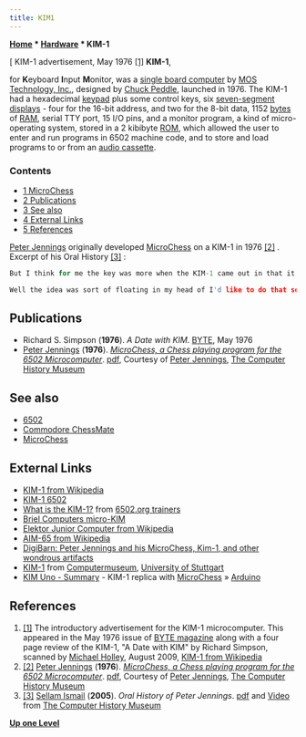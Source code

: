 ```yaml
---
title: KIM1
---
```

**[Home](Home "Home") \* [Hardware](Hardware "Hardware") \* KIM-1**



[ KIM-1 advertisement, May 1976 <a id="cite-note-1" href="#cite-ref-1">[1]</a>
**KIM-1**,  

for **K**eyboard **I**nput **M**onitor, was a [single board computer](https://en.wikipedia.org/wiki/Single-board_computer) by [MOS Technology, Inc.](https://en.wikipedia.org/wiki/MOS_Technology), designed by [Chuck Peddle](https://en.wikipedia.org/wiki/Chuck_Peddle), launched in 1976. The KIM-1 had a hexadecimal [keypad](https://en.wikipedia.org/wiki/Keypad) plus some control keys, six [seven-segment displays](https://en.wikipedia.org/wiki/Seven-segment_display) - four for the 16-bit address, and two for the 8-bit data, 1152 [bytes](Byte "Byte") of [RAM](Memory#RAM "Memory"), serial TTY port, 15 I/O pins, and a monitor program, a kind of micro-operating system, stored in a 2 kibibyte [ROM](Memory#ROM "Memory"), which allowed the user to enter and run programs in 6502 machine code, and to store and load programs to or from an [audio cassette](https://en.wikipedia.org/wiki/Audio_cassette). 



### Contents


* [1 MicroChess](#microchess)
* [2 Publications](#publications)
* [3 See also](#see-also)
* [4 External Links](#external-links)
* [5 References](#references)






[Peter Jennings](Peter_Jennings "Peter Jennings") originally developed [MicroChess](MicroChess "MicroChess") on a KIM-1 in 1976 <a id="cite-note-2" href="#cite-ref-2">[2]</a> . Excerpt of his Oral History <a id="cite-note-3" href="#cite-ref-3">[3]</a> :




```C++
But I think for me the key was more when the KIM-1 came out in that it was affordable, and 245 bucks was a lot of money in those days. And so that was-- and the [Altair](https://en.wikipedia.org/wiki/Altair_8800) had been a lot more than that and you knew you needed to buy more things to make it work, whereas the KIM-1, you got everything you need for that 245 bucks. So to me that seemed very real, and I mean I already knew before I bought it that I wanted to make it play chess, so I actually had thought about how one would start to program chess into a micro computer. 

```


```C++
Well the idea was sort of floating in my head of I'd like to do that some time, and I guess it had been floating in my head for many years, and since the early things I'd done in high school, and there was a “[Scientific American](Scientific_American "Scientific American")” article on programming chess and I've been trying to find that and I'd like to find it 'cause it would help me put things in my own head as to when I read the article and where I was, but I'll have to go and find some back issues of “Scientific American.” And I knew I had that article cut out and I'd kept it and I'd look at it from time to time and think about the problem, and around that time with the [8080](8080 "8080"), and of course there were lots of articles starting to appear in the magazines, “[Popular Electronics](https://en.wikipedia.org/wiki/Popular_Electronics),” etcetera, and then the KIM-1 ad came out in “Byte” with that first introductory article about it. I think Robert Tripp wrote the one page article, you’ve probably seen it, I've got it here in this stack somewhere anyway. And I started thinking about okay, well could the KIM-1 do some of these things, but I was never really sure what a microprocessor was capable of, but having access to a Sigma-9 I wrote a simulator for an 8080 and a simulator for a 6502 and I started to write some little chess move things in these simulators and decided 6502 was probably a much more fun processor to work with. And since the KIM-1 was cheap I went down to [Cleveland](https://en.wikipedia.org/wiki/Cleveland) for the computer show and came back with my KIM-1. ... 

```

## Publications


* Richard S. Simpson (**1976**). *A Date with KIM*. [BYTE](Byte_Magazine "Byte Magazine"), May 1976
* [Peter Jennings](Peter_Jennings "Peter Jennings") (**1976**). *[MicroChess, a Chess playing program for the 6502 Microcomputer](http://www.computerhistory.org/chess/full_record.php?iid=doc-431614f6d8478)*. [pdf](http://archive.computerhistory.org/projects/chess/related_materials/text/4-1.MicroChess_%20Manual_for_6502.Micro-Ware/MicroChessManual.PETER_JENNINGS.062303071.sm.pdf), Courtesy of [Peter Jennings](Peter_Jennings "Peter Jennings"), [The Computer History Museum](The_Computer_History_Museum "The Computer History Museum")


## See also


* [6502](6502 "6502")
* [Commodore ChessMate](Commodore_ChessMate "Commodore ChessMate")
* [MicroChess](MicroChess "MicroChess")


## External Links


* [KIM-1 from Wikipedia](https://en.wikipedia.org/wiki/KIM-1)
* [KIM-1 6502](http://users.telenet.be/kim1-6502/)
* [What is the KIM-1?](http://6502.org/trainers/buildkim/kim.htm) from [6502.org trainers](http://6502.org/trainers/)
* [Briel Computers micro-KIM](http://www.brielcomputers.com/micro-KIM.html)
* [Elektor Junior Computer from Wikipedia](https://en.wikipedia.org/wiki/Elektor_Junior_Computer)
* [AIM-65 from Wikipedia](https://en.wikipedia.org/wiki/AIM-65)
* [DigiBarn: Peter Jennings and his MicroChess, Kim-1, and other wondrous artifacts](http://www.digibarn.com/collections/systems/kim-1/peter-jennings/page_01.htm)
* [KIM-1](http://computermuseum.informatik.uni-stuttgart.de/dev_en/kim_1/kim_1.html) from [Computermuseum](http://computermuseum.informatik.uni-stuttgart.de/cm002_en.html), [University of Stuttgart](https://en.wikipedia.org/wiki/University_of_Stuttgart)
* [KIM Uno - Summary](http://obsolescence.wix.com/obsolescence#!kim-uno-summary/chcm) - KIM-1 replica with [MicroChess](MicroChess "MicroChess") » [Arduino](Arduino "Arduino")


## References


1. <a id="cite-ref-1" href="#cite-note-1">[1]</a> The introductory advertisement for the KIM-1 microcomputer. This appeared in the May 1976 issue of [BYTE magazine](Byte_Magazine "Byte Magazine") along with a four page review of the KIM-1, "A Date with KIM" by Richard Simpson, scanned by [Michael Holley](http://commons.wikimedia.org/wiki/User:Swtpc6800), August 2009, [KIM-1 from Wikipedia](https://en.wikipedia.org/wiki/KIM-1)
2. <a id="cite-ref-2" href="#cite-note-2">[2]</a> [Peter Jennings](Peter_Jennings "Peter Jennings") (**1976**). *[MicroChess, a Chess playing program for the 6502 Microcomputer](http://www.computerhistory.org/chess/full_record.php?iid=doc-431614f6d8478)*. [pdf](http://archive.computerhistory.org/projects/chess/related_materials/text/4-1.MicroChess_%20Manual_for_6502.Micro-Ware/MicroChessManual.PETER_JENNINGS.062303071.sm.pdf), Courtesy of [Peter Jennings](Peter_Jennings "Peter Jennings"), [The Computer History Museum](The_Computer_History_Museum "The Computer History Museum")
3. <a id="cite-ref-3" href="#cite-note-3">[3]</a> [Sellam Ismail](http://www.sellam.com/) (**2005**). *Oral History of Peter Jennings*. [pdf](http://archive.computerhistory.org/projects/chess/related_materials/oral-history/jennings.oral_history.2005.102630656/jennings.oral_history_transcrit.2005.102630656.pdf) and [Video](http://www.computerhistory.org/chess/related_materials/oral-history/jennings.oral_history.2005.102630656/index.php?iid=orl-4334404555680) from [The Computer History Museum](The_Computer_History_Museum "The Computer History Museum")

**[Up one Level](Hardware "Hardware")**







 
